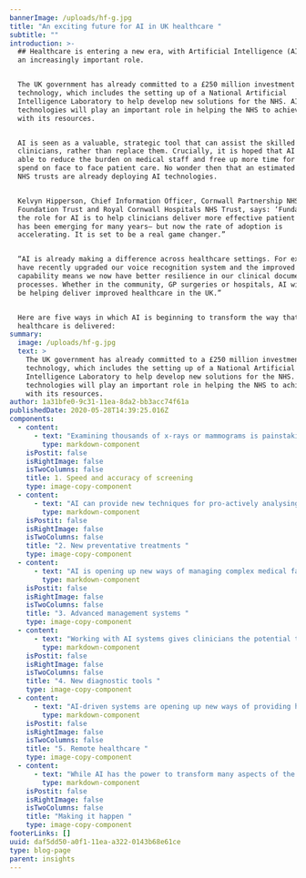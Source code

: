```yaml
---
bannerImage: /uploads/hf-g.jpg
title: "An exciting future for AI in UK healthcare "
subtitle: ""
introduction: >-
  ## Healthcare is entering a new era, with Artificial Intelligence (AI) playing
  an increasingly important role.


  The UK government has already committed to a £250 million investment in AI
  technology, which includes the setting up of a National Artificial
  Intelligence Laboratory to help develop new solutions for the NHS. AI
  technologies will play an important role in helping the NHS to achieve more
  with its resources. 


  AI is seen as a valuable, strategic tool that can assist the skilled work of
  clinicians, rather than replace them. Crucially, it is hoped that AI will be
  able to reduce the burden on medical staff and free up more time for them to
  spend on face to face patient care. No wonder then that an estimated 52% of
  NHS trusts are already deploying AI technologies. 


  Kelvyn Hipperson, Chief Information Officer, Cornwall Partnership NHS
  Foundation Trust and Royal Cornwall Hospitals NHS Trust, says: ‘Fundamentally,
  the role for AI is to help clinicians deliver more effective patient care. AI
  has been emerging for many years– but now the rate of adoption is
  accelerating. It is set to be a real game changer.” 


  “AI is already making a difference across healthcare settings. For example, we
  have recently upgraded our voice recognition system and the improved
  capability means we now have better resilience in our clinical documentation
  processes. Whether in the community, GP surgeries or hospitals, AI will soon
  be helping deliver improved healthcare in the UK.” 


  Here are five ways in which AI is beginning to transform the way that
  healthcare is delivered:
summary:
  image: /uploads/hf-g.jpg
  text: >
    The UK government has already committed to a £250 million investment in AI
    technology, which includes the setting up of a National Artificial
    Intelligence Laboratory to help develop new solutions for the NHS. AI
    technologies will play an important role in helping the NHS to achieve more
    with its resources.
author: 1a31bfe0-9c31-11ea-8da2-bb3acc74f61a
publishedDate: 2020-05-28T14:39:25.016Z
components:
  - content:
      - text: "Examining thousands of x-rays or mammograms is painstaking work and the signs of illnesses like cancer can be difficult to identify. So there is currently worldwide interest in using AI to support this analysis. \r\n\n\r\n\nRecently, the journal Nature published the results of a trial that used an AI system to analyse 29,000 mammograms. The software had been taught to identify the presence of tumours. The research found that the AI system was as successful in identifying cancers as using two trained doctors to carry out the work, which is how mammograms are currently reviewed. The next challenge is to see how this approach could be upscaled to a clinical setting. \r\n\n\r\n\nAI has the potential to enhance our testing for a wide range of cancers and other life-threatening conditions, including cardiovascular disease."
        type: markdown-component
    isPostit: false
    isRightImage: false
    isTwoColumns: false
    title: 1. Speed and accuracy of screening
    type: image-copy-component
  - content:
      - text: "AI can provide new techniques for pro-actively analysing the wealth of data that we hold on patients, including the results of DNA testing. This could be used to identify those who are at risk of developing specific chronic illnesses in the future. As a result, a new approach to precision medicine could be developed, focused on prevention rather than cure. This would have huge implications for the way that the NHS operates.  \r\n\n\r\n\nThe British Heart Foundation is helping to fund the development of an AI tool that will help doctors identify those patients that are at future risk of suffering a heart attack or stroke. A team of researchers led by the University of Cambridge will use the long-term health records of over two million people in the UK to develop a new machine learning algorithm to automatically predict peoples' risk."
        type: markdown-component
    isPostit: false
    isRightImage: false
    isTwoColumns: false
    title: "2. New preventative treatments "
    type: image-copy-component
  - content:
      - text: "AI is opening up new ways of managing complex medical facilities, taking into account the vast amount of data that now needs to be processed in order to aid management decision making.  \r\n\n\r\n\nBradford Royal Infirmary has become the first hospital in Europe to launch an AI-powered command centre. Rather like an air traffic control system, it gives an instant, real-time overview across the 800-bed hospital and helps staff make quick and informed decisions on how to best manage patient care. Advanced algorithms help staff to anticipate and resolve bottlenecks in care delivery before they occur, enabling more responsive treatment and better allocation of resources."
        type: markdown-component
    isPostit: false
    isRightImage: false
    isTwoColumns: false
    title: "3. Advanced management systems "
    type: image-copy-component
  - content:
      - text: "Working with AI systems gives clinicians the potential to develop completely new ways of diagnosing conditions, leading to earlier treatment and better outcomes. \r\n\n\r\n\nFor five years, Moorfields Eye Hospital has been working in partnership with AI specialist, DeepMind. Together, they have successfully trained an AI system to accurately identify signs of eye disease and recommend how patients should be referred for care. The system can deliver the correct referral decision for over 50 eye diseases with 94% per cent accuracy, which Moorfields say is comparable to world-leading eye experts. This means that severe eye diseases can be identified and treated before there is irreversible damage."
        type: markdown-component
    isPostit: false
    isRightImage: false
    isTwoColumns: false
    title: "4. New diagnostic tools "
    type: image-copy-component
  - content:
      - text: "AI-driven systems are opening up new ways of providing healthcare and advice remotely. Not only is this more convenient for patients, but it can also help to significantly reduce pressure on GP surgeries and A&E departments. It has the further benefit of getting patients more pro-actively involved in the management of their health.  \r\n\n\r\n\nFor example, Lifelight is a software technology that measures blood pressure, heart rate, respiration and oxygen saturation in just 40 seconds simply by a patient looking into the camera on a standard smartphone or tablet. No wearables or contact is needed. Lifelight’s algorithms are trained using data from an 8,500 patient clinical study at Portsmouth Hospitals Trust. Not only does Lifelight allow fast, contactless ward observations and it could also offer a patient at home the ability to measure their own vital signs with their smartphone as part of a 111 call or remote consultation."
        type: markdown-component
    isPostit: false
    isRightImage: false
    isTwoColumns: false
    title: "5. Remote healthcare "
    type: image-copy-component
  - content:
      - text: "While AI has the power to transform many aspects of the NHS over the coming years, it is clear that a number of challenges will need to be met in order for it to achieve its full potential. These include: \r\n\n* Scaling up from trials to full systems \r\n* Proving the long-term benefits of AI systems versus costs \r\n* Understanding the impact on clinical workflows \r\n* Training staff to understand and use the new technology \r\n* Reassuring and educating patients so that they accept the new approach  \r\n\nKelvyn Hipperson adds: ‘Clinical safety and IT safety have to work together. As a technologist, one of the big challenges is managing the introduction and trial of new technology and balancing this with the need to manage long term sustainability. We need to trial innovative new technology – but simultaneously have one eye on what the exit strategy will be if a new technology does not work out and we need to replace it. How can we manage this, whilst not risking clinical safety or compromising patient care? This is a constant challenge and one that requires agility on the part of technologists and clinicians alike.” \r\n\nAs technologists and healthcare providers rise to these challenges, we will see more and more exciting applications of AI emerging over the next five years.  \r\n\nAs a leading software developer, Headforwards is looking forward to helping drive the innovation in AI that will keep UK healthcare ahead."
        type: markdown-component
    isPostit: false
    isRightImage: false
    isTwoColumns: false
    title: "Making it happen "
    type: image-copy-component
footerLinks: []
uuid: daf5dd50-a0f1-11ea-a322-0143b68e61ce
type: blog-page
parent: insights
---
```

